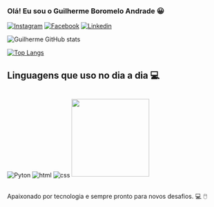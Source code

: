 
### Olá! Eu sou o Guilherme Boromelo Andrade 😀

[![Instagram](https://img.shields.io/badge/Instagram-E4405F?style=for-the-badge&logo=instagram&logoColor=white)](https://www.instagram.com/boromelo_/)
[![Facebook](https://img.shields.io/badge/Facebook-1877F2?style=for-the-badge&logo=facebook&logoColor=white)](https://www.facebook.com/guilherme.boromelo/)
[![Linkedin](https://img.shields.io/badge/LinkedIn-0077B5?style=for-the-badge&logo=linkedin&logoColor=white)](https://www.linkedin.com/in/guilherme-boromelo-1b77a1232/)

![Guilherme GitHub stats](https://github-readme-stats.vercel.app/api?username=GuiBoromelo&show_icons=true&theme=dark)

[![Top Langs](https://github-readme-stats.vercel.app/api/top-langs/?username=GuiBoromelo)](https://github.com/GuiBoromelo/github-readme-stats)

## Linguagens que uso no dia a dia 💻

<div style="display: inline_block"><br/>
  <img align="center" alt="Pyton" src="https://img.shields.io/badge/Python-3776AB?style=for-the-badge&logo=python&logoColor=white" />
  <img align="center" alt="html" src="https://img.shields.io/badge/HTML-239120?style=for-the-badge&logo=html5&logoColor=white" />
  <img align="center" alt="css" src="https://img.shields.io/badge/CSS-239120?&style=for-the-badge&logo=css3&logoColor=white" />
  <img height="180px" src="https://github-readme-stats.vercel.app/api/top-langs/?username=RenanLumie&layout=compact&langs_count=16&theme=dracula"/>
  </div><br/>

Apaixonado por tecnologia e sempre pronto para novos desafios. 💻 🖱️

